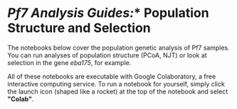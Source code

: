 # **Pf7 Analysis Guides*:** Population Structure and Selection 

The notebooks below cover the population genetic analysis of Pf7 samples. You can run analyses of population structure (PCoA, NJT) or look at selection in the gene *eba175*, for example.  

All of these notebooks are executable with Google Colaboratory, a free interactive computing service. To run a notebook for yourself, simply click the launch icon (shaped like a rocket) at the top of the notebook and select **"Colab"**. 

```{tableofcontents}
```